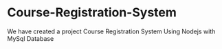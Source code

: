 # Course-Registration-System
We have created a project Course Registration System Using Nodejs with MySql Database 
